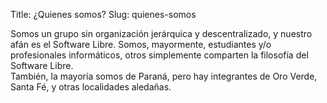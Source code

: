 Title: ¿Quienes somos?
Slug: quienes-somos

Somos un grupo sin organización jerárquica y descentralizado, y nuestro afán es el Software Libre. Somos, mayormente, estudiantes y/o profesionales informáticos, otros simplemente comparten la filosofía del Software Libre.  
También, la mayoría somos de Paraná, pero hay integrantes de Oro Verde, Santa Fé, y otras localidades aledañas.

